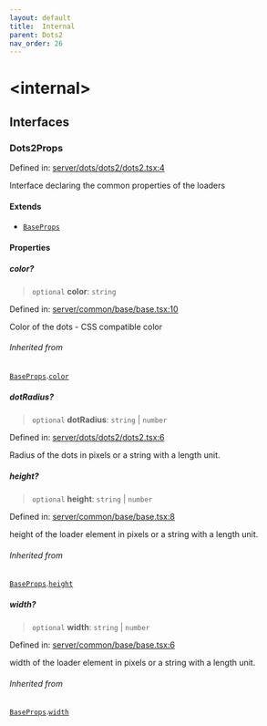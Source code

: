 ```yaml
---
layout: default
title:  Internal 
parent: Dots2
nav_order: 26
---
```

# \<internal\>

## Interfaces

### Dots2Props

Defined in: [server/dots/dots2/dots2.tsx:4](https://github.com/react18-tools/turborepo-template/blob/975cfbf9d9c94cbf523ecc743d5404303fa6b0f0/lib/src/server/dots/dots2/dots2.tsx#L4)

Interface declaring the common properties of the loaders

#### Extends

- [`BaseProps`](../../../common/base/base/README.md#baseprops)

#### Properties

##### color?

> `optional` **color**: `string`

Defined in: [server/common/base/base.tsx:10](https://github.com/react18-tools/turborepo-template/blob/975cfbf9d9c94cbf523ecc743d5404303fa6b0f0/lib/src/server/common/base/base.tsx#L10)

Color of the dots - CSS compatible color

###### Inherited from

[`BaseProps`](../../../common/base/base/README.md#baseprops).[`color`](../../../common/base/base/README.md#color)

##### dotRadius?

> `optional` **dotRadius**: `string` \| `number`

Defined in: [server/dots/dots2/dots2.tsx:6](https://github.com/react18-tools/turborepo-template/blob/975cfbf9d9c94cbf523ecc743d5404303fa6b0f0/lib/src/server/dots/dots2/dots2.tsx#L6)

Radius of the dots in pixels or a string with a length unit.

##### height?

> `optional` **height**: `string` \| `number`

Defined in: [server/common/base/base.tsx:8](https://github.com/react18-tools/turborepo-template/blob/975cfbf9d9c94cbf523ecc743d5404303fa6b0f0/lib/src/server/common/base/base.tsx#L8)

height of the loader element in pixels or a string with a length unit.

###### Inherited from

[`BaseProps`](../../../common/base/base/README.md#baseprops).[`height`](../../../common/base/base/README.md#height)

##### width?

> `optional` **width**: `string` \| `number`

Defined in: [server/common/base/base.tsx:6](https://github.com/react18-tools/turborepo-template/blob/975cfbf9d9c94cbf523ecc743d5404303fa6b0f0/lib/src/server/common/base/base.tsx#L6)

width of the loader element in pixels or a string with a length unit.

###### Inherited from

[`BaseProps`](../../../common/base/base/README.md#baseprops).[`width`](../../../common/base/base/README.md#width)
